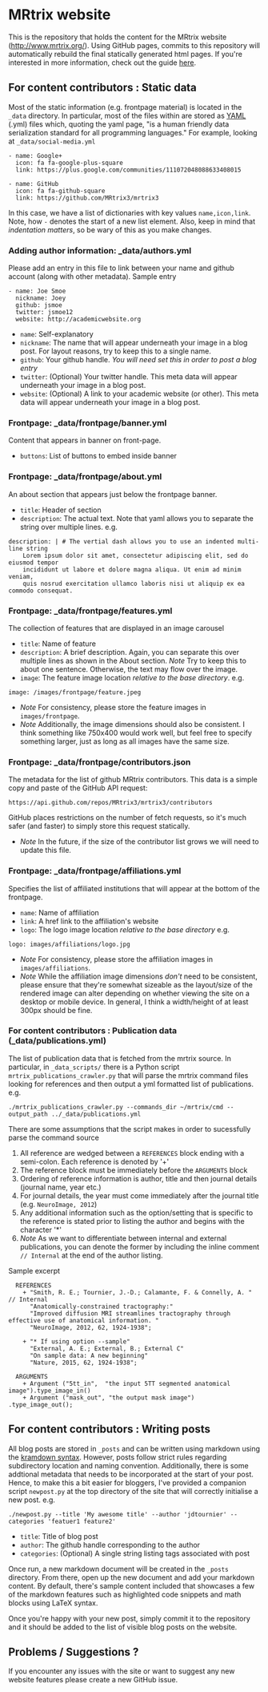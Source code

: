 # MRtrix website

This is the repository that holds the content for the MRtrix website (http://www.mrtrix.org/). Using GitHub pages, commits to this repository will automatically rebuild the final statically generated html pages. If you're interested in more information, check out the guide [here](https://pages.github.com/).

## For content contributors : Static data

Most of the static information (e.g. frontpage material) is located in the `_data` directory. In particular, most of the files within are stored as [YAML](http://www.yaml.org/) (.yml) files which, quoting the yaml page, "is a human friendly data serialization standard for all programming languages." For example, looking at `_data/social-media.yml`

```
- name: Google+
  icon: fa fa-google-plus-square
  link: https://plus.google.com/communities/111072048088633408015

- name: GitHub
  icon: fa fa-github-square
  link: https://github.com/MRtrix3/mrtrix3
```

In this case, we have a list of dictionaries with key values `name,icon,link`. Note, how `-` denotes the start of a new list element. Also, keep in mind that *indentation matters*, so be wary of this as you make changes.

### Adding author information: _data/authors.yml

Please add an entry in this file to link between your name and github account (along with other metadata). Sample entry

```
- name: Joe Smoe
  nickname: Joey
  github: jsmoe
  twitter: jsmoe12
  website: http://academicwebsite.org
```
* `name`: Self-explanatory
* `nickname`: The name that will appear underneath your image in a blog post. For layout reasons, try to keep this to a single name.
* `github`: Your github handle. *You will need set this in order to post a blog entry*
* `twitter`: (Optional) Your twitter handle. This meta data will appear underneath your image in a blog post.
* `website`: (Optional) A link to your academic website (or other). This meta data will appear underneath your image in a blog post.

### Frontpage: _data/frontpage/banner.yml

Content that appears in banner on front-page.

* `buttons`: List of buttons to embed inside banner

### Frontpage: _data/frontpage/about.yml

An about section that appears just below the frontpage banner.

* `title`: Header of section
* `description`: The actual text. Note that yaml allows you to separate the string over multiple lines. e.g.

```
description: | # The vertial dash allows you to use an indented multi-line string
    Lorem ipsum dolor sit amet, consectetur adipiscing elit, sed do eiusmod tempor 
    incididunt ut labore et dolore magna aliqua. Ut enim ad minim veniam, 
    quis nosrud exercitation ullamco laboris nisi ut aliquip ex ea commodo consequat.
```

### Frontpage: _data/frontpage/features.yml

The collection of features that are displayed in an image carousel

* `title`: Name of feature
* `description`: A brief description. Again, you can separate this over multiple lines as shown in the About section. *Note* Try to keep this to about one sentence. Otherwise, the text may flow over the image.
* `image`: The feature image location *relative to the base directory*. e.g.

```
image: /images/frontpage/feature.jpeg
```

* *Note* For consistency, please store the feature images in `images/frontpage`.
* *Note* Additionally, the image dimensions should also be consistent. I think something like 750x400 would work well, but feel free to specify something larger, just as long as all images have the same size.


### Frontpage: _data/frontpage/contributors.json

The metadata for the list of github MRtrix contributors. This data is a simple copy and paste of the GitHub API request:

```
https://api.github.com/repos/MRtrix3/mrtrix3/contributors
```

GitHub places restrictions on the number of fetch requests, so it's much safer (and faster) to simply store this request statically.

* *Note* In the future, if the size of the contributor list grows we will need to update this file.

### Frontpage: _data/frontpage/affiliations.yml

Specifies the list of affiliated institutions that will appear at the bottom of the frontpage.

* `name`: Name of affiliation
* `link`: A href link to the affiliation's website
* `logo`: The logo image location *relative to the base directory* e.g.

```
logo: images/affiliations/logo.jpg
```

* *Note* For consistency, please store the affiliation images in `images/affiliations`.
* *Note* While the affiliation image dimensions *don't* need to be consistent, please ensure that they're somewhat sizeable as the layout/size of the rendered image can alter depending on whether viewing the site on a desktop or mobile device. In general, I think a width/height of at least 300px should be fine.


### For content contributors : Publication data (_data/publications.yml)

The list of publication data that is fetched from the mrtrix source. In particular, in `_data_scripts/` there is a Python script `mrtrix_publications_crawler.py` that will parse the mrtrix command files looking for references and then output a yml formatted list of publications. e.g.

```
./mrtrix_publications_crawler.py --commands_dir ~/mrtrix/cmd --output_path ../_data/publications.yml
```

There are some assumptions that the script makes in order to sucessfully parse the command source

1. All reference are wedged between a `REFERENCES` block ending with a semi-colon. Each reference is denoted by '+'
2. The reference block must be immediately before the `ARGUMENTS` block
3. Ordering of reference information is author, title and then journal details (journal name, year etc.)
4. For journal details, the year must come immediately after the journal title (e.g. `NeuroImage, 2012`)
5. Any additional information such as the option/setting that is specific to the reference is stated prior to listing the author and begins with the character '*'
6. *Note* As we want to differentiate between internal and external publications, you can denote the former by including the inline comment `// Internal` at the end of the author listing.

Sample excerpt

```
  REFERENCES
    + "Smith, R. E.; Tournier, J.-D.; Calamante, F. & Connelly, A. " // Internal
      "Anatomically-constrained tractography:"
      "Improved diffusion MRI streamlines tractography through effective use of anatomical information. "
      "NeuroImage, 2012, 62, 1924-1938";

    + "* If using option --sample"
      "External, A. E.; External, B.; External C"
      "On sample data: A new beginning"
      "Nature, 2015, 62, 1924-1938";

  ARGUMENTS
    + Argument ("5tt_in",  "the input 5TT segmented anatomical image").type_image_in()
    + Argument ("mask_out", "the output mask image")                  .type_image_out();
```


## For content contributors : Writing posts

All blog posts are stored in `_posts` and can be written using markdown using the [kramdown syntax](http://kramdown.gettalong.org/syntax.html). However, posts follow strict rules regarding subdirectory location and naming convention. Additionally, there is some addtional metadata that needs to be incorporated at the start of your post. Hence, to make this a bit easier for bloggers, I've provided a companion script `newpost.py` at the top directory of the site that will correctly initialise a new post. e.g.

```
./newpost.py --title 'My awesome title' --author 'jdtournier' --categories 'featuer1 feature2'
```

* `title`: Title of blog post
* `author`: The github handle corresponding to the author
* `categories`: (Optional) A single string listing tags associated with post

Once run, a new markdown document will be created in the `_posts` directory. From there, open up the new document and add your markdown content. By default, there's sample content included that showcases a few of the markdown features such as highlighted code snippets and math blocks using LaTeX syntax.

Once you're happy with your new post, simply commit it to the repository and it should be added to the list of visible blog posts on the website.

## Problems / Suggestions ?

If you encounter any issues with the site or want to suggest any new website features please create a new GitHub issue. 














